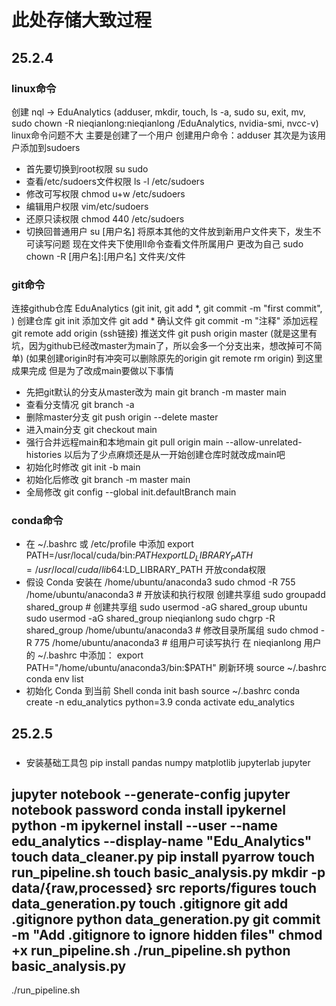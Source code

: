 # 此处存储大致过程
## 25.2.4
### linux命令
创建 nql -> EduAnalytics (adduser, mkdir, touch, ls -a, sudo su, exit, mv, sudo chown -R nieqianlong:nieqianlong /EduAnalytics, nvidia-smi, nvcc-v)
linux命令问题不大
主要是创建了一个用户
创建用户命令：adduser
其次是为该用户添加到sudoers
- 首先要切换到root权限 su sudo
- 查看/etc/sudoers文件权限 ls -l /etc/sudoers
- 修改可写权限 chmod u+w /etc/sudoers
- 编辑用户权限 vim/etc/sudoers
- 还原只读权限 chmod 440 /etc/sudoers
- 切换回普通用户 su [用户名]
将原本其他的文件放到新用户文件夹下，发生不可读写问题
现在文件夹下使用ll命令查看文件所属用户
更改为自己 sudo chown -R [用户名]:[用户名] 文件夹/文件
### git命令
连接github仓库 EduAnalytics (git init, git add *, git commit -m "first commit", )
创建仓库 git init 
添加文件 git add *
确认文件 git commit -m "注释"
添加远程 git remote add origin (ssh链接)
推送文件 git push origin master (就是这里有坑，因为github已经改master为main了，所以会多一个分支出来，想改掉可不简单)
(如果创建origin时有冲突可以删除原先的origin git remote rm origin)
到这里成果完成
但是为了改成main要做以下事情
- 先把git默认的分支从master改为 main git branch -m master main
- 查看分支情况 git branch -a
- 删除master分支 git push origin --delete master
- 进入main分支 git checkout main
- 强行合并远程main和本地main git pull origin main --allow-unrelated-histories
以后为了少点麻烦还是从一开始创建仓库时就改成main吧
- 初始化时修改 git init -b main
- 初始化后修改 git branch -m master main
- 全局修改 git config --global init.defaultBranch main
### conda命令
- 在 ~/.bashrc 或 /etc/profile 中添加
export PATH=/usr/local/cuda/bin:$PATH
export LD_LIBRARY_PATH=/usr/local/cuda/lib64:$LD_LIBRARY_PATH
开放conda权限
- 假设 Conda 安装在 /home/ubuntu/anaconda3
sudo chmod -R 755 /home/ubuntu/anaconda3  # 开放读和执行权限
创建共享组
sudo groupadd shared_group  # 创建共享组
sudo usermod -aG shared_group ubuntu
sudo usermod -aG shared_group nieqianlong
sudo chgrp -R shared_group /home/ubuntu/anaconda3  # 修改目录所属组
sudo chmod -R 775 /home/ubuntu/anaconda3  # 组用户可读写执行
在 nieqianlong 用户的 ~/.bashrc 中添加：
export PATH="/home/ubuntu/anaconda3/bin:$PATH"
刷新环境 source ~/.bashrc
conda env list
- 初始化 Conda 到当前 Shell
conda init bash
source ~/.bashrc
conda create -n edu_analytics python=3.9
conda activate edu_analytics

## 25.2.5
###
- 安装基础工具包
pip install pandas numpy matplotlib jupyterlab jupyter
<!-- jupyter lab --generate-config (jupyter生成配置文件) -->
jupyter notebook --generate-config
jupyter notebook password
conda install ipykernel
python -m ipykernel install --user --name edu_analytics --display-name "Edu_Analytics"
touch data_cleaner.py
pip install pyarrow
touch run_pipeline.sh
touch basic_analysis.py
mkdir -p data/{raw,processed} src reports/figures
touch data_generation.py
touch .gitignore
git add .gitignore
python data_generation.py
git commit -m "Add .gitignore to ignore hidden files"
chmod +x run_pipeline.sh
./run_pipeline.sh
python basic_analysis.py
---
./run_pipeline.sh
